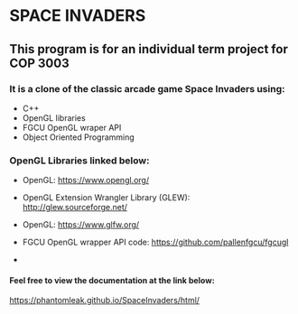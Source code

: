 # SPACE INVADERS

## This program is for an individual term project for COP 3003

### It is a clone of the classic arcade game Space Invaders using:
  - C++ 
  - OpenGL libraries 
  - FGCU OpenGL wraper API 
  - Object Oriented Programming

### OpenGL Libraries linked below:
  - OpenGL: https://www.opengl.org/
  - OpenGL Extension Wrangler Library (GLEW): http://glew.sourceforge.net/
  - OpenGL: https://www.glfw.org/

  - FGCU OpenGL wrapper API code: https://github.com/pallenfgcu/fgcugl
  - 
#### Feel free to view the documentation at the link below: 
   https://phantomleak.github.io/SpaceInvaders/html/
